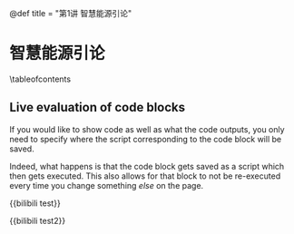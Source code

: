 @def title = "第1讲 智慧能源引论"

# 智慧能源引论

\tableofcontents

## Live evaluation of code blocks

If you would like to show code as well as what the code outputs, you only need to specify where the script corresponding to the code block will be saved.

Indeed, what happens is that the code block gets saved as a script which then gets executed.
This also allows for that block to not be re-executed every time you change something _else_ on the page.

{{bilibili test}}

{{bilibili test2}}